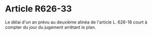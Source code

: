 # Article R626-33

Le délai d'un an prévu au deuxième alinéa de l'article L. 626-18 court à compter du jour du jugement arrêtant le plan.
